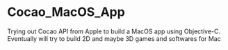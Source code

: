 # Cocao_MacOS_App
Trying out Cocao API from Apple to build a MacOS app using Objective-C. Eventually will try to build 2D and maybe 3D games and softwares for Mac
